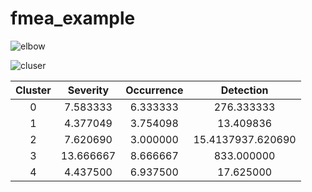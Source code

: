 # fmea_example

![elbow](https://github.com/user-attachments/assets/f952e426-f9ed-4b7a-b523-3e62a54c76eb)

![cluser](https://github.com/user-attachments/assets/9079ef0b-8a4f-458a-b643-d1169b052346)

|Cluster            |  Severity           |    Occurrence      |    Detection  	   |
|:-----------------------:|:--------------------:|:----------------:|:--------------------:|
|0        |  7.583333  |  6.333333 | 276.333333|
|1 			  |  4.377049  |  3.754098 |  13.409836    |
|2  |  7.620690  |  3.000000 |  15.4137937.620690  |
|3	  |  13.666667 |   8.666667 | 833.000000 |
|4	  |  4.437500  |  6.937500 |  17.625000  |
